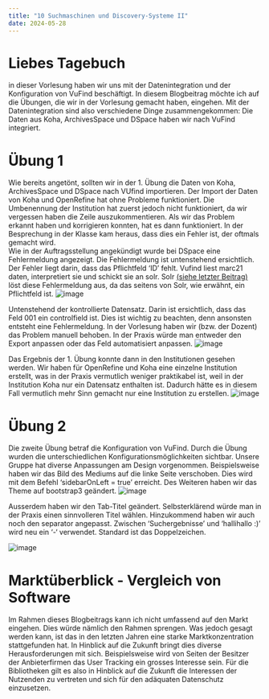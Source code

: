 ```yaml
---
title: "10 Suchmaschinen und Discovery-Systeme II"
date: 2024-05-28
---
```


# Liebes Tagebuch
in dieser Vorlesung haben wir uns mit der Datenintegration und der Konfiguration von VuFind beschäftigt. In diesem Blogbeitrag möchte ich auf die Übungen, die wir in der Vorlesung gemacht haben, eingehen. Mit der Datenintegration sind also verschiedene Dinge zusammengekommen: Die Daten aus Koha, ArchivesSpace und DSpace haben wir nach VuFind integriert. 
# Übung 1
Wie bereits angetönt, sollten wir in der 1. Übung die Daten von Koha, ArchivesSpace und DSpace nach VUfind importieren. Der Import der Daten von Koha und OpenRefine hat ohne Probleme funktioniert. Die Umbenennung der Institution hat zuerst jedoch nicht funktioniert, da wir vergessen haben die Zeile auszukommentieren. Als wir das Problem erkannt haben und korrigieren konnten, hat es dann funktioniert. In der Besprechung in der Klasse kam heraus, dass dies ein Fehler ist, der oftmals gemacht wird.  
Wie in der Auftragsstellung angekündigt wurde bei DSpace eine Fehlermeldung angezeigt. Die Fehlermeldung ist untenstehend ersichtlich. Der Fehler liegt darin, dass das Pflichtfeld ‘ID’ fehlt. Vufind liest marc21 daten, interpretiert sie und schickt sie an solr. Solr [(siehe letzter Beitrag)](https://nathaliewic.github.io/lerntagebuch/2024/05/27/suchmaschinenunddiscoverysystemeI.html) löst diese Fehlermeldung aus, da das seitens von Solr, wie erwähnt, ein Pflichtfeld ist.
 ![image](https://github.com/nathaliewic/lerntagebuch/assets/160014832/cfdbf21d-f3e6-4d7d-8128-4bb745a5888c)

Untenstehend der kontrollierte Datensatz. Darin ist ersichtlich, dass das Feld 001 ein controlfield ist. Dies ist wichtig zu beachten, denn ansonsten entsteht eine Fehlermeldung. In der Vorlesung haben wir (bzw. der Dozent) das Problem manuell behoben. In der Praxis würde man entweder den Export anpassen oder das Feld automatisiert anpassen. 
 ![image](https://github.com/nathaliewic/lerntagebuch/assets/160014832/82c01125-b081-4760-882d-e39a64977306)

Das Ergebnis der 1. Übung konnte dann in den Institutionen gesehen werden. Wir haben für OpenRefine und Koha eine einzelne Institution erstellt, was in der Praxis vermutlich weniger praktikabel ist, weil in der Institution Koha nur ein Datensatz enthalten ist. Dadurch hätte es in diesem Fall vermutlich mehr Sinn gemacht nur eine Institution zu erstellen. 
 ![image](https://github.com/nathaliewic/lerntagebuch/assets/160014832/f624aa92-2254-45d4-aba1-241d093ceb5a)


# Übung 2
Die zweite Übung betraf die Konfiguration von VuFind. Durch die Übung wurden die unterschiedlichen Konfigurationsmöglichkeiten sichtbar. Unsere Gruppe hat diverse Anpassungen am Design vorgenommen. Beispielsweise haben wir das Bild des Mediums auf die linke Seite verschoben. Dies wird mit dem Befehl ‘sidebarOnLeft = true’ erreicht.
Des Weiteren haben wir das Theme auf bootstrap3 geändert.
 ![image](https://github.com/nathaliewic/lerntagebuch/assets/160014832/d68cd656-076b-4e0a-adaa-f0b91f1b8cec)

Ausserdem haben wir den Tab-Titel geändert. Selbsterklärend würde man in der Praxis einen sinnvolleren Titel wählen. Hinzukommend haben wir auch noch den separator angepasst. Zwischen ‘Suchergebnisse’ und ‘hallihallo :)’ wird neu ein ‘-‘ verwendet. Standard ist das Doppelzeichen.
 
![image](https://github.com/nathaliewic/lerntagebuch/assets/160014832/90b955f8-8af2-4f87-8328-729f1a52474a)

# Marktüberblick - Vergleich von Software
Im Rahmen dieses Blogbeitrags kann ich nicht umfassend auf den Markt eingehen. Dies würde nämlich den Rahmen sprengen. Was jedoch gesagt werden kann, ist das in den letzten Jahren eine starke Marktkonzentration stattgefunden hat. In Hinblick auf die Zukunft bringt dies diverse Herausforderungen mit sich. Beispielsweise wird von Seiten der Besitzer der Anbieterfirmen das User Tracking ein grosses Interesse sein. Für die Bibliotheken gilt es also in Hinblick auf die Zukunft die Interessen der Nutzenden zu vertreten und sich für den adäquaten Datenschutz einzusetzen. 

